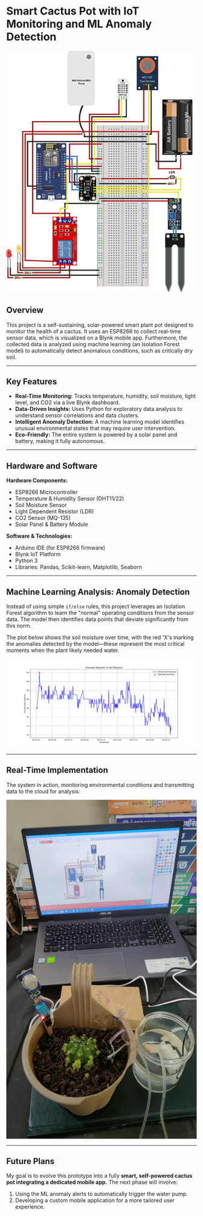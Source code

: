 # Smart Cactus Pot with IoT Monitoring and ML Anomaly Detection

![Project Hardware](Smart-Cactus-Pot-ML/project_images/project_hardware.jpg)

## Overview

This project is a self-sustaining, solar-powered smart plant pot designed to monitor the health of a cactus. It uses an ESP8266 to collect real-time sensor data, which is visualized on a Blynk mobile app. Furthermore, the collected data is analyzed using machine learning (an Isolation Forest model) to automatically detect anomalous conditions, such as critically dry soil.

---

## Key Features

- **Real-Time Monitoring:** Tracks temperature, humidity, soil moisture, light level, and CO2 via a live Blynk dashboard.
- **Data-Driven Insights:** Uses Python for exploratory data analysis to understand sensor correlations and data clusters.
- **Intelligent Anomaly Detection:** A machine learning model identifies unusual environmental states that may require user intervention.
- **Eco-Friendly:** The entire system is powered by a solar panel and battery, making it fully autonomous.

---

## Hardware and Software

**Hardware Components:**
- ESP8266 Microcontroller
- Temperature & Humidity Sensor (DHT11/22)
- Soil Moisture Sensor
- Light Dependent Resistor (LDR)
- CO2 Sensor (MQ-135)
- Solar Panel & Battery Module

**Software & Technologies:**
- Arduino IDE (for ESP8266 firmware)
- Blynk IoT Platform
- Python 3
- Libraries: Pandas, Scikit-learn, Matplotlib, Seaborn

---

## Machine Learning Analysis: Anomaly Detection

Instead of using simple `if/else` rules, this project leverages an Isolation Forest algorithm to learn the "normal" operating conditions from the sensor data. The model then identifies data points that deviate significantly from this norm.

The plot below shows the soil moisture over time, with the red 'X's marking the anomalies detected by the model—these represent the most critical moments when the plant likely needed water.

![Anomaly Detection Plot](Smart-Cactus-Pot-ML/project_images/anomaly_detection.png)

---

## Real-Time Implementation

The system in action, monitoring environmental conditions and transmitting data to the cloud for analysis:

![Real-Time Implementation](Smart-Cactus-Pot-ML/project_images/real_life.jpg)

---

## Future Plans

My goal is to evolve this prototype into a fully **smart, self-powered cactus pot integrating a dedicated mobile app.** The next phase will involve:
1.  Using the ML anomaly alerts to automatically trigger the water pump.
2.  Developing a custom mobile application for a more tailored user experience.
